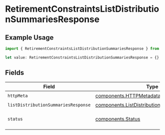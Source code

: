 # RetirementConstraintsListDistributionSummariesResponse

## Example Usage

```typescript
import { RetirementConstraintsListDistributionSummariesResponse } from "@apexfintechsolutions/ascend-sdk/models/operations";

let value: RetirementConstraintsListDistributionSummariesResponse = {};
```

## Fields

| Field                                                                                                        | Type                                                                                                         | Required                                                                                                     | Description                                                                                                  |
| ------------------------------------------------------------------------------------------------------------ | ------------------------------------------------------------------------------------------------------------ | ------------------------------------------------------------------------------------------------------------ | ------------------------------------------------------------------------------------------------------------ |
| `httpMeta`                                                                                                   | [components.HTTPMetadata](../../models/components/httpmetadata.md)                                           | :heavy_check_mark:                                                                                           | N/A                                                                                                          |
| `listDistributionSummariesResponse`                                                                          | [components.ListDistributionSummariesResponse](../../models/components/listdistributionsummariesresponse.md) | :heavy_minus_sign:                                                                                           | OK                                                                                                           |
| `status`                                                                                                     | [components.Status](../../models/components/status.md)                                                       | :heavy_minus_sign:                                                                                           | INVALID_ARGUMENT: The request has an invalid argument.                                                       |
